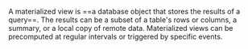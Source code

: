 


A materialized view is ==a database object that stores the results of a query==. The results can be a subset of a table's rows or columns, a summary, or a local copy of remote data. Materialized views can be precomputed at regular intervals or triggered by specific events.